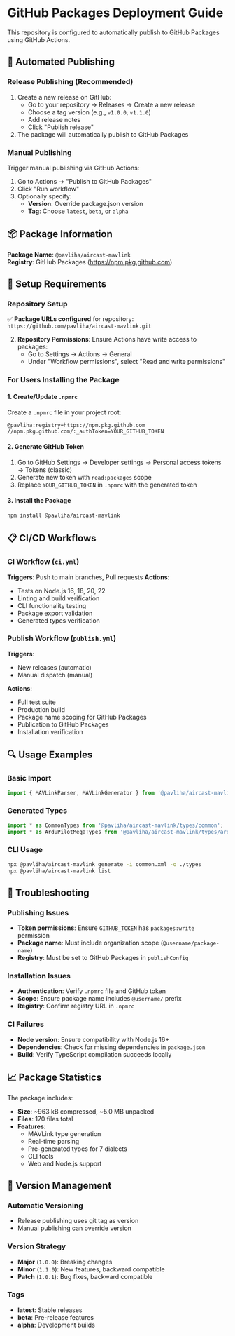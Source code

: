 # GitHub Packages Deployment Guide

This repository is configured to automatically publish to GitHub Packages using GitHub Actions.

## 🚀 Automated Publishing

### Release Publishing (Recommended)
1. Create a new release on GitHub:
   - Go to your repository → Releases → Create a new release
   - Choose a tag version (e.g., `v1.0.0`, `v1.1.0`)
   - Add release notes
   - Click "Publish release"
2. The package will automatically publish to GitHub Packages

### Manual Publishing
Trigger manual publishing via GitHub Actions:
1. Go to Actions → "Publish to GitHub Packages"
2. Click "Run workflow"
3. Optionally specify:
   - **Version**: Override package.json version
   - **Tag**: Choose `latest`, `beta`, or `alpha`

## 📦 Package Information

**Package Name**: `@pavliha/aircast-mavlink`  
**Registry**: GitHub Packages (https://npm.pkg.github.com)

## 🔧 Setup Requirements

### Repository Setup
✅ **Package URLs configured** for repository: `https://github.com/pavliha/aircast-mavlink.git`

2. **Repository Permissions**: Ensure Actions have write access to packages:
   - Go to Settings → Actions → General
   - Under "Workflow permissions", select "Read and write permissions"

### For Users Installing the Package

#### 1. Create/Update `.npmrc`
Create a `.npmrc` file in your project root:
```
@pavliha:registry=https://npm.pkg.github.com
//npm.pkg.github.com/:_authToken=YOUR_GITHUB_TOKEN
```

#### 2. Generate GitHub Token
1. Go to GitHub Settings → Developer settings → Personal access tokens → Tokens (classic)
2. Generate new token with `read:packages` scope
3. Replace `YOUR_GITHUB_TOKEN` in `.npmrc` with the generated token

#### 3. Install the Package
```bash
npm install @pavliha/aircast-mavlink
```

## 📋 CI/CD Workflows

### CI Workflow (`ci.yml`)
**Triggers**: Push to main branches, Pull requests
**Actions**:
- Tests on Node.js 16, 18, 20, 22
- Linting and build verification
- CLI functionality testing
- Package export validation
- Generated types verification

### Publish Workflow (`publish.yml`)
**Triggers**: 
- New releases (automatic)
- Manual dispatch (manual)

**Actions**:
- Full test suite
- Production build
- Package name scoping for GitHub Packages
- Publication to GitHub Packages
- Installation verification

## 🔍 Usage Examples

### Basic Import
```typescript
import { MAVLinkParser, MAVLinkGenerator } from '@pavliha/aircast-mavlink';
```

### Generated Types
```typescript
import * as CommonTypes from '@pavliha/aircast-mavlink/types/common';
import * as ArduPilotMegaTypes from '@pavliha/aircast-mavlink/types/ardupilotmega';
```

### CLI Usage
```bash
npx @pavliha/aircast-mavlink generate -i common.xml -o ./types
npx @pavliha/aircast-mavlink list
```

## 🐛 Troubleshooting

### Publishing Issues
- **Token permissions**: Ensure `GITHUB_TOKEN` has `packages:write` permission
- **Package name**: Must include organization scope (`@username/package-name`)
- **Registry**: Must be set to GitHub Packages in `publishConfig`

### Installation Issues
- **Authentication**: Verify `.npmrc` file and GitHub token
- **Scope**: Ensure package name includes `@username/` prefix
- **Registry**: Confirm registry URL in `.npmrc`

### CI Failures
- **Node version**: Ensure compatibility with Node.js 16+
- **Dependencies**: Check for missing dependencies in `package.json`
- **Build**: Verify TypeScript compilation succeeds locally

## 📈 Package Statistics

The package includes:
- **Size**: ~963 kB compressed, ~5.0 MB unpacked
- **Files**: 170 files total
- **Features**: 
  - MAVLink type generation
  - Real-time parsing
  - Pre-generated types for 7 dialects
  - CLI tools
  - Web and Node.js support

## 🔄 Version Management

### Automatic Versioning
- Release publishing uses git tag as version
- Manual publishing can override version

### Version Strategy
- **Major** (`1.0.0`): Breaking changes
- **Minor** (`1.1.0`): New features, backward compatible  
- **Patch** (`1.0.1`): Bug fixes, backward compatible

### Tags
- **latest**: Stable releases
- **beta**: Pre-release features
- **alpha**: Development builds